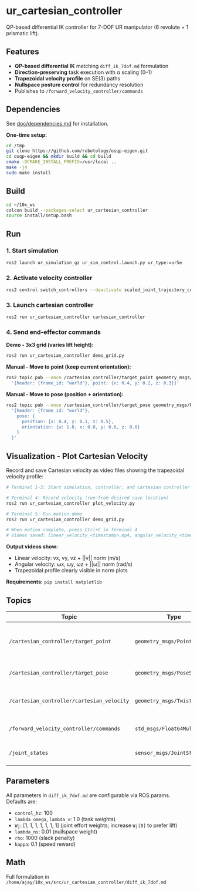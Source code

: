 # ur_cartesian_controller

QP-based differential IK controller for 7-DOF UR manipulator (6 revolute + 1 prismatic lift).

## Features

- **QP-based differential IK** matching `diff_ik_7dof.md` formulation
- **Direction-preserving** task execution with α scaling (0–1)
- **Trapezoidal velocity profile** on SE(3) paths
- **Nullspace posture control** for redundancy resolution
- Publishes to `/forward_velocity_controller/commands`

## Dependencies

See [doc/dependencies.md](doc/dependencies.md) for installation.

**One-time setup:**
```bash
cd /tmp
git clone https://github.com/robotology/osqp-eigen.git
cd osqp-eigen && mkdir build && cd build
cmake -DCMAKE_INSTALL_PREFIX=/usr/local ..
make -j4
sudo make install
```

## Build

```bash
cd ~/10x_ws
colcon build --packages-select ur_cartesian_controller
source install/setup.bash
```

## Run

### 1. Start simulation

```bash
ros2 launch ur_simulation_gz ur_sim_control.launch.py ur_type:=ur5e
```

### 2. Activate velocity controller

```bash
ros2 control switch_controllers --deactivate scaled_joint_trajectory_controller --activate forward_velocity_controller
```

### 3. Launch cartesian controller

```bash
ros2 run ur_cartesian_controller cartesian_controller
```

### 4. Send end-effector commands

**Demo - 3x3 grid (varies lift height):**
```bash
ros2 run ur_cartesian_controller demo_grid.py
```

**Manual - Move to point (keep current orientation):**
```bash
ros2 topic pub --once /cartesian_controller/target_point geometry_msgs/PointStamped \
  '{header: {frame_id: "world"}, point: {x: 0.4, y: 0.2, z: 0.3}}'
```

**Manual - Move to pose (position + orientation):**
```bash
ros2 topic pub --once /cartesian_controller/target_pose geometry_msgs/PoseStamped \
  '{header: {frame_id: "world"},
    pose: {
      position: {x: 0.4, y: 0.1, z: 0.5},
      orientation: {w: 1.0, x: 0.0, y: 0.0, z: 0.0}
    }
  }'
```

## Visualization - Plot Cartesian Velocity

Record and save Cartesian velocity as video files showing the trapezoidal velocity profile:

```bash
# Terminal 1-3: Start simulation, controller, and cartesian controller (as above)

# Terminal 4: Record velocity (run from desired save location)
ros2 run ur_cartesian_controller plot_velocity.py

# Terminal 5: Run motion demo
ros2 run ur_cartesian_controller demo_grid.py

# When motion complete, press Ctrl+C in Terminal 4
# Videos saved: linear_velocity_<timestamp>.mp4, angular_velocity_<timestamp>.mp4
```

**Output videos show:**
- Linear velocity: vx, vy, vz + ||v|| norm (m/s)
- Angular velocity: ωx, ωy, ωz + ||ω|| norm (rad/s)
- Trapezoidal profile clearly visible in norm plots

**Requirements:** `pip install matplotlib`

## Topics

| Topic | Type | Description |
|-------|------|-------------|
| `/cartesian_controller/target_point` | `geometry_msgs/PointStamped` | Target position (keeps current orientation) |
| `/cartesian_controller/target_pose` | `geometry_msgs/PoseStamped` | Target pose (position + orientation) |
| `/cartesian_controller/cartesian_velocity` | `geometry_msgs/TwistStamped` | Cartesian velocity output (V = J·dq) |
| `/forward_velocity_controller/commands` | `std_msgs/Float64MultiArray` | Joint velocities output [7] |
| `/joint_states` | `sensor_msgs/JointState` | Current joint states input |

## Parameters

All parameters in `diff_ik_7dof.md` are configurable via ROS params. Defaults are:

- `control_hz`: 100
- `lambda_omega`, `lambda_v`: 1.0 (task weights)
- `Wj`: [1, 1, 1, 1, 1, 1, 1] (joint effort weights; increase `Wj[0]` to prefer lift)
- `lambda_ns`: 0.01 (nullspace weight)
- `rho`: 1000 (slack penalty)
- `kappa`: 0.1 (speed reward)

## Math

Full formulation in `/home/ajay/10x_ws/src/ur_cartesian_controller/diff_ik_7dof.md`
